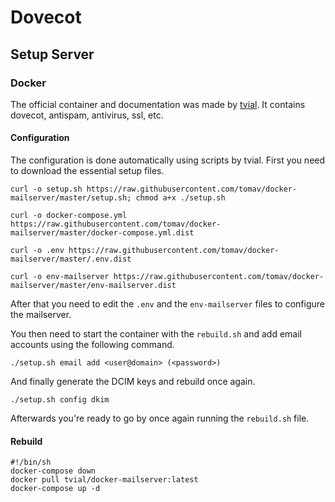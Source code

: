 # Dovecot

## Setup Server

### Docker

The official container and documentation was made by [tvial](https://hub.docker.com/r/tvial/docker-mailserver).
It contains dovecot, antispam, antivirus, ssl, etc.

#### Configuration

The configuration is done automatically using scripts by tvial.
First you need to download the essential setup files.

```
curl -o setup.sh https://raw.githubusercontent.com/tomav/docker-mailserver/master/setup.sh; chmod a+x ./setup.sh

curl -o docker-compose.yml https://raw.githubusercontent.com/tomav/docker-mailserver/master/docker-compose.yml.dist

curl -o .env https://raw.githubusercontent.com/tomav/docker-mailserver/master/.env.dist

curl -o env-mailserver https://raw.githubusercontent.com/tomav/docker-mailserver/master/env-mailserver.dist
```

After that you need to edit the `.env` and the `env-mailserver` files to configure the mailserver.

You then need to start the container with the `rebuild.sh` and add email accounts using the following command.

`./setup.sh email add <user@domain> (<password>)`

And finally generate the DCIM keys and rebuild once again.

`./setup.sh config dkim`

Afterwards you're ready to go by once again running the `rebuild.sh` file.

#### Rebuild

```
#!/bin/sh
docker-compose down
docker pull tvial/docker-mailserver:latest
docker-compose up -d
```
